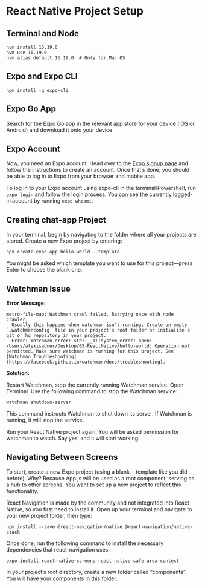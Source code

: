 
# React Native Project Setup

## Terminal and Node

```
nvm install 16.19.0
nvm use 16.19.0
nvm alias default 16.19.0  # Only for Mac OS
```

## Expo and Expo CLI

```
npm install -g expo-cli
```

## Expo Go App

Search for the Expo Go app in the relevant app store for your device (iOS or Android) and download it onto your device.

## Expo Account

Now, you need an Expo account. Head over to the [Expo signup page](https://expo.dev/signup) and follow the instructions to create an account. Once that’s done, you should be able to log in to Expo from your browser and mobile app.

To log in to your Expo account using expo-cli in the terminal/Powershell, run `expo login` and follow the login process. You can see the currently logged-in account by running `expo whoami`.

## Creating chat-app Project

In your terminal, begin by navigating to the folder where all your projects are stored. Create a new Expo project by entering:

```
npx create-expo-app hello-world --template
```

You might be asked which template you want to use for this project—press Enter to choose the blank one.

## Watchman Issue

**Error Message:**

```
metro-file-map: Watchman crawl failed. Retrying once with node crawler.
  Usually this happens when watchman isn't running. Create an empty `.watchmanconfig` file in your project's root folder or initialize a git or hg repository in your project.
  Error: Watchman error: std::__1::system_error: open: /Users/alexisabner/Desktop/05-ReactNative/hello-world: Operation not permitted. Make sure watchman is running for this project. See [Watchman Troubleshooting](https://facebook.github.io/watchman/docs/troubleshooting).
```

**Solution:**

Restart Watchman, stop the currently running Watchman service. Open Terminal. Use the following command to stop the Watchman service:

```
watchman shutdown-server
```

This command instructs Watchman to shut down its server. If Watchman is running, it will stop the service.

Run your React Native project again. You will be asked permission for watchman to watch. Say yes, and it will start working.

## Navigating Between Screens

To start, create a new Expo project (using a blank --template like you did before). Why? Because App.js will be used as a root component, serving as a hub to other screens. You want to set up a new project to reflect this functionality.

React Navigation is made by the community and not integrated into React Native, so you first need to install it. Open up your terminal and navigate to your new project folder, then type:

```
npm install --save @react-navigation/native @react-navigation/native-stack
```

Once done, run the following command to install the necessary dependencies that react-navigation uses:

```
expo install react-native-screens react-native-safe-area-context
```

In your project’s root directory, create a new folder called “components”. You will have your components in this folder.
```